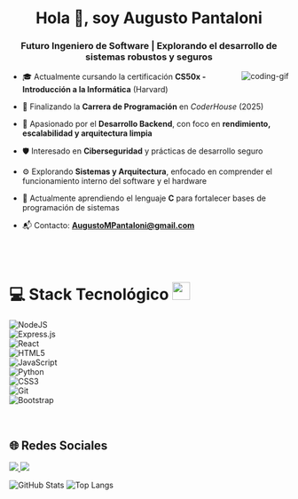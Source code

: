 <h1 align="center">Hola 👋, soy Augusto Pantaloni</h1>  
<h3 align="center">Futuro Ingeniero de Software | Explorando el desarrollo de sistemas robustos y seguros</h3>

<p><img align="right" src="https://github.com/Adam-pw/Adam-pw/blob/main/animation_500_kxa883sd.gif" alt="coding-gif" /></p>  

- 🎓 Actualmente cursando la certificación **CS50x - Introducción a la Informática** (Harvard)

- 🚀 Finalizando la **Carrera de Programación** en *CoderHouse* (2025)

- 🔹 Apasionado por el **Desarrollo Backend**, con foco en **rendimiento, escalabilidad y arquitectura limpia**

- 🛡️ Interesado en **Ciberseguridad** y prácticas de desarrollo seguro

- ⚙️ Explorando **Sistemas y Arquitectura**, enfocado en comprender el funcionamiento interno del software y el hardware

- 🎯 Actualmente aprendiendo el lenguaje **C** para fortalecer bases de programación de sistemas

- 📬 Contacto: **AugustoMPantaloni@gmail.com**

<br>
<br>

# 💻 Stack Tecnológico <img src="https://media2.giphy.com/media/QssGEmpkyEOhBCb7e1/giphy.gif?cid=ecf05e47a0n3gi1bfqntqmob8g9aid1oyj2wr3ds3mg700bl&rid=giphy.gif" width="32px">  

![NodeJS](https://img.shields.io/badge/node.js-6DA55F?style=for-the-badge&logo=node.js&logoColor=white)  
![Express.js](https://img.shields.io/badge/express.js-%23404d59.svg?style=for-the-badge&logo=express&logoColor=%2361DAFB)  
![React](https://img.shields.io/badge/react-%2320232a.svg?style=for-the-badge&logo=react&logoColor=%2361DAFB)  
![HTML5](https://img.shields.io/badge/html5-%23E34F26.svg?style=for-the-badge&logo=html5&logoColor=white)  
![JavaScript](https://img.shields.io/badge/javascript-%23323330.svg?style=for-the-badge&logo=javascript&logoColor=%23F7DF1E)  
![Python](https://img.shields.io/badge/python-3670A0?style=for-the-badge&logo=python&logoColor=ffdd54)  
![CSS3](https://img.shields.io/badge/css3-%231572B6.svg?style=for-the-badge&logo=css3&logoColor=white)    
![Git](https://img.shields.io/badge/git-%23F05033.svg?style=for-the-badge&logo=git&logoColor=white)  
![Bootstrap](https://img.shields.io/badge/bootstrap-%238511FA.svg?style=for-the-badge&logo=bootstrap&logoColor=white)  

<br>

## 🌐 Redes Sociales  

<a href="https://www.instagram.com/augusto.pantaloni/">
<img src="https://img.shields.io/badge/Instagram-%23E4405F.svg?style=for-the-badge&logo=Instagram&logoColor=white" />
</a>

<a href="https://www.linkedin.com/in/augusto-maximiliano-pantaloni-16a81b317/">
<img src="https://img.shields.io/badge/LinkedIn-%230077B5.svg?style=for-the-badge&logo=linkedin&logoColor=white" />
</a>

![GitHub Stats](https://github-readme-stats.vercel.app/api?username=tu-usuario-github&show_icons=true&theme=radical)
![Top Langs](https://github-readme-stats.vercel.app/api/top-langs/?username=tu-usuario-github&langs_count=8&theme=radical)





